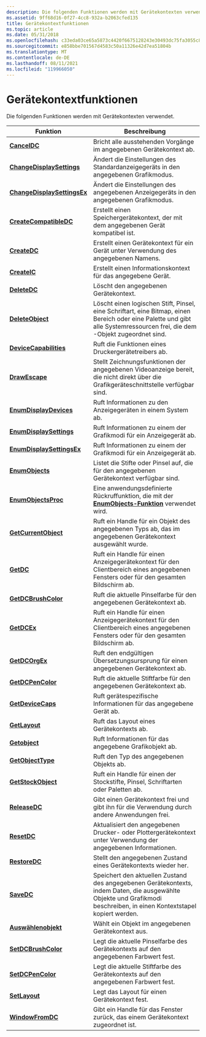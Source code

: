 ```yaml
---
description: Die folgenden Funktionen werden mit Gerätekontexten verwendet.
ms.assetid: 9ff68d16-0f27-4cc8-932a-b2063cfed135
title: Gerätekontextfunktionen
ms.topic: article
ms.date: 05/31/2018
ms.openlocfilehash: c33eda03ce65a5873c4420f6675128243e30493dc75fa3055c8718f6826f4a94
ms.sourcegitcommit: e858bbe701567d4583c50a11326e42d7ea51804b
ms.translationtype: MT
ms.contentlocale: de-DE
ms.lasthandoff: 08/11/2021
ms.locfileid: "119966050"
---
```

# <a name="device-context-functions"></a>Gerätekontextfunktionen

Die folgenden Funktionen werden mit Gerätekontexten verwendet.



| Funktion                                                   | Beschreibung                                                                                                                               |
|------------------------------------------------------------|-------------------------------------------------------------------------------------------------------------------------------------------|
| [**CancelDC**](/windows/desktop/api/Wingdi/nf-wingdi-canceldc)                               | Bricht alle ausstehenden Vorgänge im angegebenen Gerätekontext ab.                                                                            |
| [**ChangeDisplaySettings**](/windows/desktop/api/Winuser/nf-winuser-changedisplaysettingsa)     | Ändert die Einstellungen des Standardanzeigegeräts in den angegebenen Grafikmodus.                                                        |
| [**ChangeDisplaySettingsEx**](/windows/desktop/api/Winuser/nf-winuser-changedisplaysettingsexa) | Ändert die Einstellungen des angegebenen Anzeigegeräts in den angegebenen Grafikmodus.                                                      |
| [**CreateCompatibleDC**](/windows/desktop/api/Wingdi/nf-wingdi-createcompatibledc)           | Erstellt einen Speichergerätekontext, der mit dem angegebenen Gerät kompatibel ist.                                                                     |
| [**CreateDC**](/windows/desktop/api/Wingdi/nf-wingdi-createdca)                               | Erstellt einen Gerätekontext für ein Gerät unter Verwendung des angegebenen Namens.                                                                           |
| [**CreateIC**](/windows/desktop/api/Wingdi/nf-wingdi-createica)                               | Erstellt einen Informationskontext für das angegebene Gerät.                                                                                  |
| [**DeleteDC**](/windows/desktop/api/Wingdi/nf-wingdi-deletedc)                               | Löscht den angegebenen Gerätekontext.                                                                                                     |
| [**DeleteObject**](/windows/desktop/api/Wingdi/nf-wingdi-deleteobject)                       | Löscht einen logischen Stift, Pinsel, eine Schriftart, eine Bitmap, einen Bereich oder eine Palette und gibt alle Systemressourcen frei, die dem -Objekt zugeordnet sind.                  |
| [**DeviceCapabilities**](/windows/win32/api/wingdi/nf-wingdi-devicecapabilitiesa)           | Ruft die Funktionen eines Druckergerätetreibers ab.                                                                                    |
| [**DrawEscape**](/windows/desktop/api/Wingdi/nf-wingdi-drawescape)                           | Stellt Zeichnungsfunktionen der angegebenen Videoanzeige bereit, die nicht direkt über die Grafikgeräteschnittstelle verfügbar sind.       |
| [**EnumDisplayDevices**](/windows/desktop/api/Winuser/nf-winuser-enumdisplaydevicesa)           | Ruft Informationen zu den Anzeigegeräten in einem System ab.                                                                              |
| [**EnumDisplaySettings**](/windows/desktop/api/Winuser/nf-winuser-enumdisplaysettingsa)         | Ruft Informationen zu einem der Grafikmodi für ein Anzeigegerät ab.                                                               |
| [**EnumDisplaySettingsEx**](/windows/desktop/api/Winuser/nf-winuser-enumdisplaysettingsexa)     | Ruft Informationen zu einem der Grafikmodi für ein Anzeigegerät ab.                                                               |
| [**EnumObjects**](/windows/desktop/api/Wingdi/nf-wingdi-enumobjects)                         | Listet die Stifte oder Pinsel auf, die für den angegebenen Gerätekontext verfügbar sind.                                                                |
| [**EnumObjectsProc**](/windows/win32/api/wingdi/nc-wingdi-gobjenumproc)                 | Eine anwendungsdefinierte Rückruffunktion, die mit der [**EnumObjects-Funktion**](/windows/desktop/api/Wingdi/nf-wingdi-enumobjects) verwendet wird.                                       |
| [**GetCurrentObject**](/windows/desktop/api/Wingdi/nf-wingdi-getcurrentobject)               | Ruft ein Handle für ein Objekt des angegebenen Typs ab, das im angegebenen Gerätekontext ausgewählt wurde.                           |
| [**GetDC**](/windows/desktop/api/Winuser/nf-winuser-getdc)                                     | Ruft ein Handle für einen Anzeigegerätekontext für den Clientbereich eines angegebenen Fensters oder für den gesamten Bildschirm ab.                        |
| [**GetDCBrushColor**](/windows/desktop/api/WinGdi/nf-wingdi-getdcbrushcolor)                 | Ruft die aktuelle Pinselfarbe für den angegebenen Gerätekontext ab.                                                                       |
| [**GetDCEx**](/windows/desktop/api/Winuser/nf-winuser-getdcex)                                 | Ruft ein Handle für einen Anzeigegerätekontext für den Clientbereich eines angegebenen Fensters oder für den gesamten Bildschirm ab.                        |
| [**GetDCOrgEx**](/windows/desktop/api/Wingdi/nf-wingdi-getdcorgex)                           | Ruft den endgültigen Übersetzungsursprung für einen angegebenen Gerätekontext ab.                                                                    |
| [**GetDCPenColor**](/windows/desktop/api/WinGdi/nf-wingdi-getdcpencolor)                     | Ruft die aktuelle Stiftfarbe für den angegebenen Gerätekontext ab.                                                                         |
| [**GetDeviceCaps**](/windows/desktop/api/Wingdi/nf-wingdi-getdevicecaps)                     | Ruft gerätespezifische Informationen für das angegebene Gerät ab.                                                                           |
| [**GetLayout**](/windows/desktop/api/Wingdi/nf-wingdi-getlayout)                             | Ruft das Layout eines Gerätekontexts ab.                                                                                                 |
| [**Getobject**](/windows/desktop/api/Wingdi/nf-wingdi-getobject)                             | Ruft Informationen für das angegebene Grafikobjekt ab.                                                                                  |
| [**GetObjectType**](/windows/desktop/api/Wingdi/nf-wingdi-getobjecttype)                     | Ruft den Typ des angegebenen Objekts ab.                                                                                               |
| [**GetStockObject**](/windows/desktop/api/Wingdi/nf-wingdi-getstockobject)                   | Ruft ein Handle für einen der Stockstifte, Pinsel, Schriftarten oder Paletten ab.                                                                 |
| [**ReleaseDC**](/windows/desktop/api/Winuser/nf-winuser-releasedc)                             | Gibt einen Gerätekontext frei und gibt ihn für die Verwendung durch andere Anwendungen frei.                                                                      |
| [**ResetDC**](/windows/desktop/api/Wingdi/nf-wingdi-resetdca)                                 | Aktualisiert den angegebenen Drucker- oder Plottergerätekontext unter Verwendung der angegebenen Informationen.                                                  |
| [**RestoreDC**](/windows/desktop/api/Wingdi/nf-wingdi-restoredc)                             | Stellt den angegebenen Zustand eines Gerätekontexts wieder her.                                                                                         |
| [**SaveDC**](/windows/desktop/api/Wingdi/nf-wingdi-savedc)                                   | Speichert den aktuellen Zustand des angegebenen Gerätekontexts, indem Daten, die ausgewählte Objekte und Grafikmodi beschreiben, in einen Kontextstapel kopiert werden. |
| [**Auswählenobjekt**](/windows/desktop/api/Wingdi/nf-wingdi-selectobject)                       | Wählt ein Objekt im angegebenen Gerätekontext aus.                                                                                      |
| [**SetDCBrushColor**](/windows/desktop/api/Wingdi/nf-wingdi-setdcbrushcolor)                 | Legt die aktuelle Pinselfarbe des Gerätekontexts auf den angegebenen Farbwert fest.                                                                 |
| [**SetDCPenColor**](/windows/desktop/api/Wingdi/nf-wingdi-setdcpencolor)                     | Legt die aktuelle Stiftfarbe des Gerätekontexts auf den angegebenen Farbwert fest.                                                                   |
| [**SetLayout**](/windows/desktop/api/Wingdi/nf-wingdi-setlayout)                             | Legt das Layout für einen Gerätekontext fest.                                                                                                     |
| [**WindowFromDC**](/windows/desktop/api/Winuser/nf-winuser-windowfromdc)                       | Gibt ein Handle für das Fenster zurück, das einem Gerätekontext zugeordnet ist.                                                                          |



 

 

 
